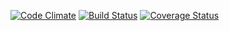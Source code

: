 [![Code Climate](https://codeclimate.com/github/weilandia/rails_engine/badges/gpa.svg)](https://codeclimate.com/github/weilandia/rails_engine) [![Build Status](https://travis-ci.org/weilandia/rails_engine.svg?branch=master)](https://travis-ci.org/weilandia/rails_engine) [![Coverage Status](https://coveralls.io/repos/github/weilandia/rails_engine/badge.svg?branch=add_multi_search_tests)](https://coveralls.io/github/weilandia/rails_engine?branch=add_multi_search_tests)
